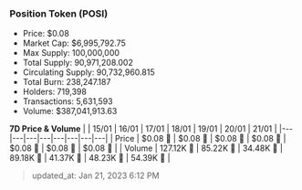 
  ### Position Token (POSI)
  - Price: $0.08
  - Market Cap: $6,995,792.75
  - Max Supply: 100,000,000
  - Total Supply: 90,971,208.002
  - Circulating Supply: 90,732,960.815
  - Total Burn: 238,247.187
  - Holders: 719,398
  - Transactions: 5,631,593
  - Volume: $387,041,913.63

  **7D Price & Volume**
  | | 15&#x2F;01 | 16&#x2F;01 | 17&#x2F;01 | 18&#x2F;01 | 19&#x2F;01 | 20&#x2F;01 | 21&#x2F;01 |
  |---|---|---|---|---|---|---|---|
  | Price | $0.08 🔻 | $0.08 🔻 | $0.08 🔻 | $0.08 🔻 | $0.08 🚀 | $0.08 🚀 | $0.08 🔻 |
  | Volume | 127.12K 🚀 | 85.22K 🔻 | 34.48K 🔻 | 89.18K 🚀 | 41.37K 🔻 | 48.23K 🚀 | 54.39K 🚀 |

  > updated_at: Jan 21, 2023 6:12 PM
